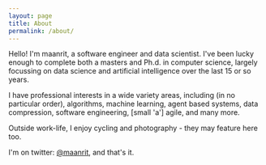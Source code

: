 ```yaml
---
layout: page
title: About
permalink: /about/
---
```


Hello! I'm maanrit, a software engineer and data scientist. I've been lucky enough to complete both a masters and Ph.d. in computer science, largely focussing on data science and artificial intelligence over the last 15 or so years. 

I have professional interests in a wide variety areas, including (in no particular order), algorithms, machine learning, agent based systems, data compression, software engineering, [small 'a'] agile, and many more.

Outside work-life, I enjoy cycling and photography - they may feature here too.

I'm on twitter: [@maanrit](https://twitter.com/maanrit), and that's it.